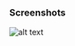 ### Screenshots

![alt text](https://github.com/andreiseverin/WeaponMod-guns-backup/blob/main/Plugins/wpn_skull4/skull4.png?raw=true)